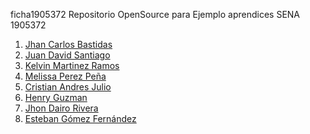 ficha1905372
Repositorio OpenSource para Ejemplo aprendices SENA 1905372


1. [Jhan Carlos Bastidas](https://github.com/JhanCarlos-117/ficha1905372/blob/master/Markdown/JhanCBB.md)
2. [Juan David Santiago](https://github.com/juan2209/ficha1905372/blob/master/Presentacion/Juan-Santiago.md)
3. [Kelvin Martinez Ramos](https://github.com/KelvinMR1997/ficha1905372/blob/master/HV%20Marckdown/HV.md)
4. [Melissa Perez Peña](https://github.com/YueStark/hoja-de-vida/blob/master/Melissa.md)
5. [Cristian Andres Julio](CristianJulio/cristianjulio.md)
6. [Henry Guzman](henry.md)
7. [Jhon Dairo Rivera](hojaDeVida.md)
8. [Esteban Gómez Fernández](ETBGM03.md)
